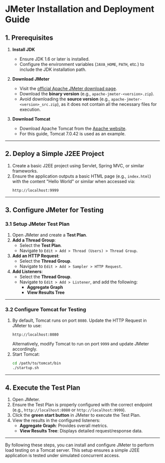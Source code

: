 # JMeter Installation and Deployment Guide

## 1. Prerequisites

1. **Install JDK**
   - Ensure JDK 1.6 or later is installed.
   - Configure the environment variables (`JAVA_HOME`, `PATH`, etc.) to include the JDK installation path.

2. **Download JMeter**
   - Visit the [official Apache JMeter download page](http://jmeter.apache.org/download_jmeter.cgi).
   - Download the **binary version** (e.g., `apache-jmeter-<version>.zip`).
   - Avoid downloading the **source version** (e.g., `apache-jmeter-<version>_src.zip`), as it does not contain all the necessary files for execution.

3. **Download Tomcat**
   - Download Apache Tomcat from the [Apache website](https://tomcat.apache.org/).
   - For this guide, Tomcat 7.0.42 is used as an example.

---

## 2. Deploy a Simple J2EE Project

1. Create a basic J2EE project using Servlet, Spring MVC, or similar frameworks.
2. Ensure the application outputs a basic HTML page (e.g., `index.html`) with the content "Hello World" or similar when accessed via:
   ```url
   http://localhost:9999
   ```

---

## 3. Configure JMeter for Testing

### 3.1 Setup JMeter Test Plan
1. Open JMeter and create a **Test Plan**.
2. **Add a Thread Group**:
   - Select the **Test Plan**.
   - Navigate to `Edit > Add > Thread (Users) > Thread Group`.
3. **Add an HTTP Request**:
   - Select the **Thread Group**.
   - Navigate to `Edit > Add > Sampler > HTTP Request`.
4. **Add Listeners**:
   - Select the **Thread Group**.
   - Navigate to `Edit > Add > Listener`, and add the following:
     - **Aggregate Graph**
     - **View Results Tree**

---

### 3.2 Configure Tomcat for Testing
1. By default, Tomcat runs on port `8080`. Update the HTTP Request in JMeter to use:
   ```url
   http://localhost:8080
   ```
   Alternatively, modify Tomcat to run on port `9999` and update JMeter accordingly.
2. Start Tomcat:
   ```bash
   cd /path/to/tomcat/bin
   ./startup.sh
   ```

---

## 4. Execute the Test Plan

1. Open JMeter.
2. Ensure the Test Plan is properly configured with the correct endpoint (e.g., `http://localhost:8080` or `http://localhost:9999`).
3. Click the **green start button** in JMeter to execute the Test Plan.
4. View the results in the configured listeners:
   - **Aggregate Graph**: Provides overall metrics.
   - **View Results Tree**: Displays detailed request/response data.

---

By following these steps, you can install and configure JMeter to perform load testing on a Tomcat server. This setup ensures a simple J2EE application is tested under simulated concurrent access.
```